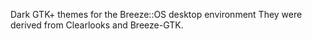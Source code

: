 Dark GTK+ themes for the Breeze::OS desktop environment
They were derived from Clearlooks and Breeze-GTK.
